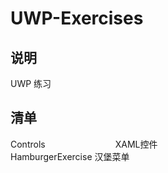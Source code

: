 UWP-Exercises
=====
说明
------
UWP 练习

清单
------
Controls　　　　　　　　XAML控件<br>
HamburgerExercise		汉堡菜单<br>
